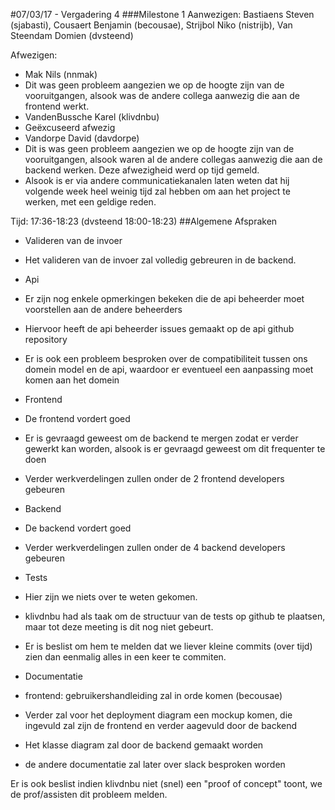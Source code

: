 #07/03/17 - Vergadering 4
###Milestone 1
Aanwezigen: Bastiaens Steven (sjabasti), Cousaert Benjamin (becousae), Strijbol Niko (nistrijb), Van Steendam Domien (dvsteend)

Afwezigen:
 * Mak Nils (nnmak)
  * Dit was geen probleem aangezien we op de hoogte zijn van de vooruitgangen, alsook was de andere collega aanwezig die aan de frontend werkt.
 * VandenBussche Karel (klivdnbu)
  * Geëxcuseerd afwezig
 * Vandorpe David (davdorpe)
  * Dit is was geen probleem aangezien we op de hoogte zijn van de vooruitgangen,
  alsook waren al de andere collegas aanwezig die aan de backend werken. Deze afwezigheid werd op tijd gemeld.
  * Alsook is er via andere communicatiekanalen laten weten dat hij volgende week heel weinig tijd zal hebben om aan het project te werken, met een geldige reden.


Tijd: 17:36-18:23
(dvsteend 18:00-18:23)
##Algemene Afspraken


* Valideren van de invoer
 * Het valideren van de invoer zal volledig gebreuren in de backend. 
 
 
 * Api
  * Er zijn nog enkele opmerkingen bekeken die de api beheerder moet voorstellen aan de andere beheerders
  * Hiervoor heeft de api beheerder issues gemaakt op de api github repository
  * Er is ook een probleem besproken over de compatibiliteit tussen ons domein model en de api, waardoor er eventueel een aanpassing moet komen aan het domein
  
* Frontend
 * De frontend vordert goed
 * Er is gevraagd geweest om de backend te mergen zodat er verder gewerkt kan worden, alsook is er gevraagd geweest om dit frequenter te doen
 * Verder werkverdelingen zullen onder de 2 frontend developers gebeuren
 
* Backend
 * De backend vordert goed
 * Verder werkverdelingen zullen onder de 4 backend developers gebeuren
 
* Tests
 * Hier zijn we niets over te weten gekomen.
 * klivdnbu had als taak om de structuur van de tests op github te plaatsen, maar tot deze meeting is dit nog niet gebeurt.
 * Er is beslist om hem te melden dat we liever kleine commits (over tijd) zien dan eenmalig alles in een keer te commiten.
 
 
* Documentatie
 * frontend: gebruikershandleiding zal in orde komen (becousae)
 * Verder zal voor het deployment diagram een mockup komen, die ingevuld zal zijn de frontend en verder aagevuld door de backend
 * Het klasse diagram zal door de backend gemaakt worden
 * de andere documentatie zal later over slack besproken worden
 
Er is ook beslist indien klivdnbu niet (snel) een "proof of concept" toont, we de prof/assisten dit probleem melden.

